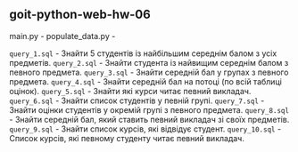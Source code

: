 ## goit-python-web-hw-06

main.py - 
populate_data.py - 

`query_1.sql` - Знайти 5 студентів із найбільшим середнім балом з усіх предметів.
`query_2.sql` - Знайти студента із найвищим середнім балом з певного предмета.
`query_3.sql` - Знайти середній бал у групах з певного предмета.
`query_4.sql` - Знайти середній бал на потоці (по всій таблиці оцінок).
`query_5.sql` - Знайти які курси читає певний викладач.
`query_6.sql` - Знайти список студентів у певній групі.
`query_7.sql` - Знайти оцінки студентів у окремій групі з певного предмета.
`query_8.sql` - Знайти середній бал, який ставить певний викладач зі своїх предметів.
`query_9.sql` - Знайти список курсів, які відвідує студент.
`query_10.sql` -  Список курсів, які певному студенту читає певний викладач.
